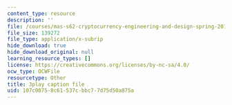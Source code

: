 ```yaml
---
content_type: resource
description: ''
file: /courses/mas-s62-cryptocurrency-engineering-and-design-spring-2018/107c08758c61537cbbc77d75d50a875a_zYzEmBlJ77s.vtt
file_size: 139272
file_type: application/x-subrip
hide_download: true
hide_download_original: null
learning_resource_types: []
license: https://creativecommons.org/licenses/by-nc-sa/4.0/
ocw_type: OCWFile
resourcetype: Other
title: 3play caption file
uid: 107c0875-8c61-537c-bbc7-7d75d50a875a
---
```

